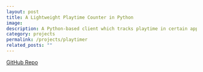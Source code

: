 ```yaml
---
layout: post
title: A Lightweight Playtime Counter in Python
image:
description: A Python-based client which tracks playtime in certain applications.
category: projects
permalink: /projects/playtimer
related_posts: ""
---
```

[GitHub Repo](https://github.com/Ivar-Rydstrom/playtimer)